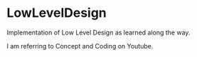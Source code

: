 # LowLevelDesign

Implementation of Low Level Design as learned along the way.

I am referring to Concept and Coding on Youtube.
